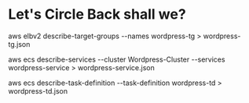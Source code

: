 # Let's Circle Back shall we?

aws elbv2 describe-target-groups  --names wordpress-tg > wordpress-tg.json



aws ecs describe-services --cluster Wordpress-Cluster --services wordpress-service > wordpress-service.json

aws ecs describe-task-definition --task-definition wordpress-td > wordpress-td.json
